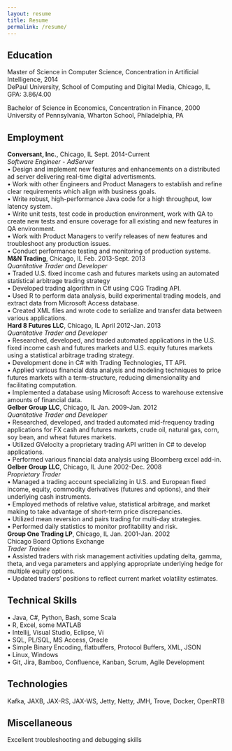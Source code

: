 ```yaml
---
layout: resume
title: Resume
permalink: /resume/
---
```


## Education
Master of Science in Computer Science, Concentration in Artificial Intelligence, 2014  
DePaul University, School of Computing and Digital Media, Chicago, IL  
GPA: 3.86/4.00

Bachelor of Science in Economics, Concentration in Finance, 2000  
University of Pennsylvania, Wharton School, Philadelphia, PA 

## Employment
**Conversant, Inc.**, Chicago, IL                                                               Sept. 2014-Current  
*Software Engineer - AdServer*  
• Design and implement new features and enhancements on a distributed ad server delivering 
   real-time digital advertisments.  
• Work with other Engineers and Product Managers to establish and refine clear requirements 
   which align with business goals.  
• Write robust, high-performance Java code for a high throughput, low latency system.  
• Write unit tests, test code in production environment, work with QA to create new tests and 
   ensure coverage for all existing and new features in QA environment.  
• Work with Product Managers to verify releases of new features and troubleshoot any 
   production issues.  
• Conduct performance testing and monitoring of production systems.  
**M&N Trading**, Chicago, IL									Feb. 2013-Sept. 2013  
*Quantitative Trader and Developer*  
• Traded U.S. fixed income cash and futures markets using an automated statistical arbitrage
   trading strategy  
• Developed trading algorithm in C# using CQG Trading API.  
• Used R to perform data analysis, build experimental trading models, and extract data from
   Microsoft Access database.  
• Created XML files and wrote code to serialize and transfer data between various applications.  
**Hard 8 Futures LLC**, Chicago, IL 								April 2012-Jan. 2013    
*Quantitative Trader and Developer*    
• Researched, developed, and traded automated applications in the U.S. fixed income cash and
   futures markets and U.S. equity futures markets using a statistical arbitrage trading strategy.  
• Development done in C# with Trading Technologies, TT API.     
• Applied various financial data analysis and modeling techniques to price futures markets with
   a term-structure, reducing dimensionality and facilitating computation.  
• Implemented a database using Microsoft Access to warehouse extensive amounts of financial data.  
**Gelber Group LLC**, Chicago, IL								 Jan. 2009-Jan. 2012  
*Quantitative Trader and Developer*  
• Researched, developed, and traded automated mid-frequency trading applications for FX cash and
   futures markets, crude oil, natural gas, corn, soy bean, and wheat futures markets.   
• Utilized GVelocity a proprietary trading API written in C# to develop applications.  
• Performed various financial data analysis using Bloomberg excel add-in.  
**Gelber Group LLC**, Chicago, IL								June 2002-Dec. 2008  
*Proprietary Trader*  
• Managed a trading account specializing in U.S. and European fixed income, equity, commodity
   derivatives (futures and options), and their underlying cash instruments.  
• Employed methods of relative value, statistical arbitrage, and market making to take advantage
   of short-term price discrepancies.  
• Utilized mean reversion and pairs trading for multi-day strategies.  
• Performed daily statistics to monitor profitability and risk.   
**Group One Trading LP**, Chicago, IL							Jan. 2001-Jan. 2002  
Chicago Board Options Exchange  
*Trader Trainee*  
• Assisted traders with risk management activities updating delta, gamma, theta, and vega
  parameters and applying appropriate underlying hedge for multiple equity options.  
• Updated traders’ positions to reflect current market volatility estimates.  
## Technical Skills
• Java, C#, Python, Bash, some Scala  
• R, Excel, some MATLAB  
• Intellij, Visual Studio, Eclipse, Vi    
• SQL, PL/SQL, MS Access, Oracle  
• Simple Binary Encoding, flatbuffers, Protocol Buffers, XML, JSON  
• Linux, Windows  
• Git, Jira, Bamboo, Confluence, Kanban, Scrum, Agile Development
## Technologies
Kafka, JAXB, JAX-RS, JAX-WS, Jetty, Netty, JMH, Trove, Docker, OpenRTB
## Miscellaneous
Excellent troubleshooting and debugging skills


